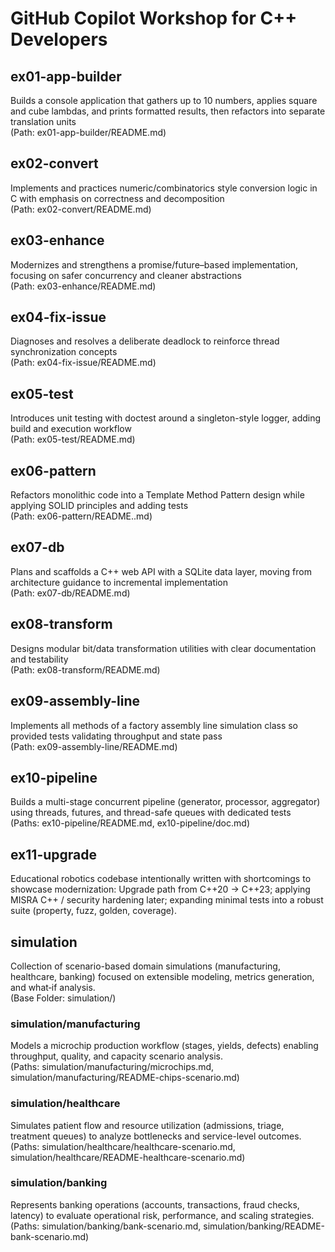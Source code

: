 # GitHub Copilot Workshop for C++ Developers

## ex01-app-builder
Builds a console application that gathers up to 10 numbers, applies square and cube lambdas, and prints formatted results, then refactors into separate translation units  
(Path: ex01-app-builder/README.md)

## ex02-convert
Implements and practices numeric/combinatorics style conversion logic in C with emphasis on correctness and decomposition  
(Path: ex02-convert/README.md)

## ex03-enhance
Modernizes and strengthens a promise/future–based implementation, focusing on safer concurrency and cleaner abstractions  
(Path: ex03-enhance/README.md)

## ex04-fix-issue
Diagnoses and resolves a deliberate deadlock to reinforce thread synchronization concepts  
(Path: ex04-fix-issue/README.md)

## ex05-test
Introduces unit testing with doctest around a singleton-style logger, adding build and execution workflow  
(Path: ex05-test/README.md)

## ex06-pattern
Refactors monolithic code into a Template Method Pattern design while applying SOLID principles and adding tests  
(Path: ex06-pattern/README..md)

## ex07-db
Plans and scaffolds a C++ web API with a SQLite data layer, moving from architecture guidance to incremental implementation  
(Path: ex07-db/README.md)

## ex08-transform
Designs modular bit/data transformation utilities with clear documentation and testability  
(Path: ex08-transform/README.md)

## ex09-assembly-line
Implements all methods of a factory assembly line simulation class so provided tests validating throughput and state pass  
(Path: ex09-assembly-line/README.md)

## ex10-pipeline
Builds a multi-stage concurrent pipeline (generator, processor, aggregator) using threads, futures, and thread-safe queues with dedicated tests  
(Paths: ex10-pipeline/README.md, ex10-pipeline/doc.md)

## ex11-upgrade
Educational robotics codebase intentionally written with shortcomings to showcase modernization: Upgrade path from C++20 -> C++23; applying MISRA C++ / security hardening later; expanding minimal tests into a robust suite (property, fuzz, golden, coverage).

## simulation
Collection of scenario-based domain simulations (manufacturing, healthcare, banking) focused on extensible modeling, metrics generation, and what‑if analysis.  
(Base Folder: simulation/)

### simulation/manufacturing
Models a microchip production workflow (stages, yields, defects) enabling throughput, quality, and capacity scenario analysis.  
(Paths: simulation/manufacturing/microchips.md, simulation/manufacturing/README-chips-scenario.md)

### simulation/healthcare
Simulates patient flow and resource utilization (admissions, triage, treatment queues) to analyze bottlenecks and service-level outcomes.  
(Paths: simulation/healthcare/healthcare-scenario.md, simulation/healthcare/README-healthcare-scenario.md)

### simulation/banking
Represents banking operations (accounts, transactions, fraud checks, latency) to evaluate operational risk, performance, and scaling strategies.  
(Paths: simulation/banking/bank-scenario.md, simulation/banking/README-bank-scenario.md)

